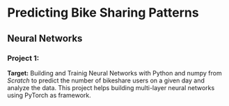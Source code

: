 # Predicting Bike Sharing Patterns
## Neural Networks
### Project 1:
**Target:** 
Building and Trainig Neural Networks with Python and numpy from _Scratch_  to predict the number of bikeshare users on a given day and analyze the data. This project helps building multi-layer neural networks using PyTorch as framework.


